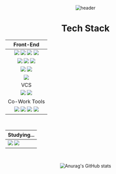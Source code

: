 <div align="center">

![header](https://capsule-render.vercel.app/api?type=transparent&color=timeGradient&height=150&section=header&text=Solrasido%20Github&fontSize=90)



  <div align="center"><h1>Tech Stack</h1></div>

  |<div align="center">Front-End</div>|
  |----------|
|<div align="center"><img src="https://img.shields.io/badge/HTML5-E34F26?style=flat&logo=HTML5&logoColor=white"/> <img src="https://img.shields.io/badge/CSS3-1572B6?style=flat&logo=CSS3&logoColor=white"/> <img src="https://img.shields.io/badge/Javscript-F7DF1E?style=flat&logo=javascript&logoColor=white"/> <img src="https://img.shields.io/badge/Typecript-3178C6?style=flat&logo=typescript&logoColor=white"/></div>
|<div align="center"> <img src="https://img.shields.io/badge/React.js-61DAFB?style=flat&logo=React&logoColor=white"/> <img src="https://img.shields.io/badge/Create%20React%20App-09D3AC?style=flat&logo=createreactapp&logoColor=white"/> <img src="https://img.shields.io/badge/React%20Router-CA4245?style=flat&logo=ReactRouter&logoColor=white"/></div>
|<div align="center"> <img src="https://img.shields.io/badge/sass-CC6699?style=flat&logo=sass&logoColor=white"/> <img src="https://img.shields.io/badge/styled%20components-DB7093?style=flat&logo=styledcomponents&logoColor=white"/> </div>
  |<div align="center"><img src="https://img.shields.io/badge/Svelte-FF3E00?style=flat&logo=svelte&logoColor=white"/></div>|
  |<div align="center">VCS</div>|
| <div align="center"><img src="https://img.shields.io/badge/Git-F05032?style=flat&logo=Git&logoColor=white"/> <img src="https://img.shields.io/badge/GitHub-181717?style=flat&logo=GitHub&logoColor=white"/></div>|
  |<div align="center">Co-Work Tools|
  |<div align="center"> <img src="https://img.shields.io/badge/Slack-4A154B?style=flat&logo=Slack&logoColor=white"/> <img src="https://img.shields.io/badge/Notion-000000?style=flat&logo=Notion&logoColor=white"/> <img src="https://img.shields.io/badge/Trello-0052CC?style=flat&logo=Trello&logoColor=white"/> <img src="https://img.shields.io/badge/Postman-FF6C37?style=flat&logo=postman&logoColor=white"/></div>|

<br>
  
|Studying...|
|------------|
|  <img src="https://img.shields.io/badge/Tailwindcss-06B6D4?style=flat&logo=tailwindcss&logoColor=white"/> <img src="https://img.shields.io/badge/Node.js-339933?style=flat&logo=node.js&logoColor=white"/>|

<br>
  
![Anurag's GitHub stats](https://github-readme-stats.vercel.app/api?username=solrasido55&show_icons=true&theme=transparent)

  </div>
